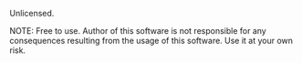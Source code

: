 Unlicensed.

NOTE: Free to use.
      Author of this software is not responsible for any consequences resulting from the usage of this software.
      Use it at your own risk.
